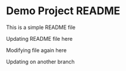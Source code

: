 # Demo Project README

This is a simple README file

Updating README file here

Modifying file again here

Updating on another branch
